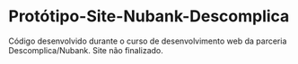 # Protótipo-Site-Nubank-Descomplica
Código desenvolvido durante o curso de desenvolvimento web da parceria Descomplica/Nubank. Site não finalizado.
